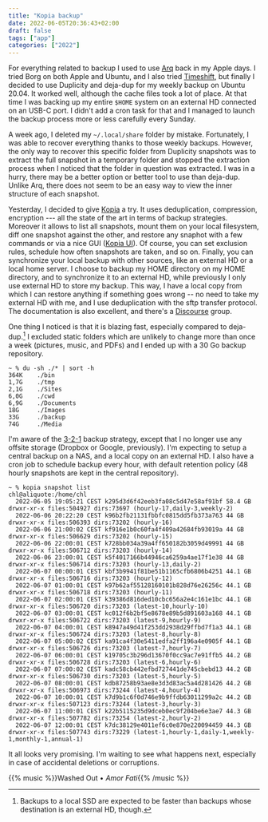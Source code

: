 ```yaml
---
title: "Kopia backup"
date: 2022-06-05T20:36:43+02:00
draft: false
tags: ["app"]
categories: ["2022"]
---
```


For everything related to backup I used to use [Arq] back in my Apple days. I tried Borg on both Apple and Ubuntu, and I also tried [Timeshift], but finally I decided to use Duplicity and deja-dup for my weekly backup on Ubuntu 20.04. It worked well, although the cache files took a lot of place. At that time I was backing up my entire `$HOME` system on an external HD connected on an USB-C port. I didn't add a cron task for that and I managed to launch the backup process more or less carefully every Sunday.

A week ago, I deleted my `~/.local/share` folder by mistake. Fortunately, I was able to recover everything thanks to those weekly backups. However, the only way to recover this specific folder from Duplicity snapshots was to extract the full snapshot in a temporary folder and stopped the extraction process when I noticed that the folder in question was extracted. I was in a hurry, there may be a better option or better tool to use than deja-dup. Unlike Arq, there does not seem to be an easy way to view the inner structure of each snapshot.

Yesterday, I decided to give [Kopia] a try. It uses deduplication, compression, encryption --- all the state of the art in terms of backup strategies. Moreover it allows to list all snapshots, mount them on your local filesystem, diff one snapshot against the other, and restore any snaphot with a few commands or via a nice GUI ([Kopia UI]). Of course, you can set exclusion rules, schedule how often snapshots are taken, and so on. Finally, you can synchronize your local backup with other sources, like an external HD or a local home server. I choose to backup my HOME directory on my HOME directory, and to synchronize it to an external HD, while previously I only use external HD to store my backup. This way, I have a local copy from which I can restore anything if something goes wrong -- no need to take my external HD with me, and I use deduplication with the sftp transfer protocol. The documentation is also excellent, and there's a [Discourse] group.

One thing I noticed is that it is blazing fast, especially compared to deja-dup.[^1] I excluded static folders which are unlikely to change more than once a week (pictures, music, and PDFs) and I ended up with a 30 Go backup repository.

```shell
~ % du -sh ./* | sort -h
364K    ./bin
1,7G    ./tmp
2,1G    ./Sites
6,0G    ./cwd
6,9G    ./Documents
18G     ./Images
33G     ./backup
74G     ./Media
```

I'm aware of the [3-2-1] backup strategy, except that I no longer use any offsite storage (Dropbox or Google, previously). I'm expecting to setup a central backup on a NAS, and a local copy on an external HD. I also have a cron job to schedule backup every hour, with default retention policy (48 hourly snapshots are kept in the central repository).

```shell
~ % kopia snapshot list
chl@aliquote:/home/chl
  2022-06-05 19:05:21 CEST k295d3d6f42eeb3fa08c5d47e58af91bf 58.4 GB drwxr-xr-x files:504927 dirs:73697 (hourly-17,daily-3,weekly-2)
  2022-06-06 20:22:20 CEST k96b2fb21131fbbfc0815dd5fb373a763 44 GB drwxr-xr-x files:506393 dirs:73202 (hourly-16)
  2022-06-06 21:00:02 CEST kf916e1b0c60fa4f409a42684fb93019a 44 GB drwxr-xr-x files:506629 dirs:73202 (hourly-15)
  2022-06-06 22:00:01 CEST k728bb034a39a4ff650182b3059d49991 44 GB drwxr-xr-x files:506712 dirs:73203 (hourly-14)
  2022-06-06 23:00:01 CEST k5f4017166b44946ca6259a4ae17f1e38 44 GB drwxr-xr-x files:506714 dirs:73203 (hourly-13,daily-2)
  2022-06-07 00:00:01 CEST kbf3b9941f81be51b1165cfb6806b4251 44.1 GB drwxr-xr-x files:506716 dirs:73203 (hourly-12)
  2022-06-07 01:00:01 CEST k97b62af55128160101b828d76e26256c 44.1 GB drwxr-xr-x files:506718 dirs:73203 (hourly-11)
  2022-06-07 02:00:01 CEST k39386d816ded10cbc656a2e4c161e1bc 44.1 GB drwxr-xr-x files:506720 dirs:73203 (latest-10,hourly-10)
  2022-06-07 03:00:01 CEST kc012f6b2bf5e8678e89b5d891603a168 44.1 GB drwxr-xr-x files:506722 dirs:73203 (latest-9,hourly-9)
  2022-06-07 04:00:01 CEST k8947a49d41f253dd2938d29ffbd7f1a3 44.1 GB drwxr-xr-x files:506724 dirs:73203 (latest-8,hourly-8)
  2022-06-07 05:00:02 CEST ka91ca4f30e5411edfa2ff196a4e0905f 44.1 GB drwxr-xr-x files:506726 dirs:73203 (latest-7,hourly-7)
  2022-06-07 06:00:01 CEST k19705c3b296d13670f0cc9ac7e91ffb5 44.2 GB drwxr-xr-x files:506728 dirs:73203 (latest-6,hourly-6)
  2022-06-07 07:00:02 CEST kadc58cb442efbd727441de745cbebd13 44.2 GB drwxr-xr-x files:506730 dirs:73203 (latest-5,hourly-5)
  2022-06-07 08:00:01 CEST kdb87258b93ae8e3d3d83ac5a4d281426 44.2 GB drwxr-xr-x files:506973 dirs:73244 (latest-4,hourly-4)
  2022-06-07 10:00:01 CEST k7d9b1c6f0d746e9b9ffdb63011299a2c 44.2 GB drwxr-xr-x files:507123 dirs:73244 (latest-3,hourly-3)
  2022-06-07 11:00:01 CEST k22b5115235d9dceb0ec9f204be6e3ae7 44.3 GB drwxr-xr-x files:507782 dirs:73254 (latest-2,hourly-2)
  2022-06-07 12:00:01 CEST k7dc38129e4011ef6c0e870e220094459 44.3 GB drwxr-xr-x files:507743 dirs:73229 (latest-1,hourly-1,daily-1,weekly-1,monthly-1,annual-1)
```

It all looks very promising. I'm waiting to see what happens next, especially in case of accidental deletions or corruptions.

{{% music %}}Washed Out • _Amor Fati_{{% /music %}}

[^1]: Backups to a local SSD are expected to be faster than backups whose destination is an external HD, though.

[arq]: https://www.arqbackup.com/
[timeshift]: /post/timeshift-backup/
[kopia]: https://kopia.io/
[kopia ui]: https://kopia.io/docs/release-notes/v0.9/#ui-changes
[discourse]: https://kopia.discourse.group
[3-2-1]: https://www.backblaze.com/blog/the-3-2-1-backup-strategy/
